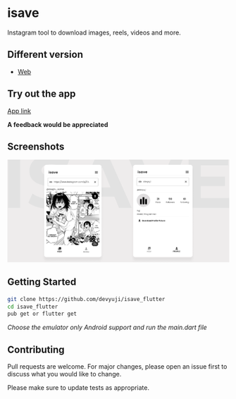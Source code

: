 # isave

Instagram tool to download images, reels, videos and more.

## Different version

- [Web](https://github.com/devyuji/isave)

## Try out the app

[App link](https://github.com/devyuji/isave_flutter/releases)

**A feedback would be appreciated**

## Screenshots

![](/assets/screenshots/cover_image.png)

## Getting Started

```bash
git clone https://github.com/devyuji/isave_flutter
cd isave_flutter
pub get or flutter get
```

_Choose the emulator only Android support and run the main.dart file_

## Contributing

Pull requests are welcome. For major changes, please open an issue first to discuss what you would like to change.

Please make sure to update tests as appropriate.
